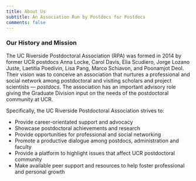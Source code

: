 ```yaml
---
title: About Us
subtitle: An Association Run by Postdocs for Postdocs
comments: false
---
```


### Our History and Mission

The UC Riverside Postdoctoral Association (RPA) was formed in 2014 by former UCR postdocs Anna Locke, Carol Davis, Elia Scudiero, Jorge Lozano Juste, Laetitia Poedivin, Lisa Pang, Marco Schiavon, and Poonamjot Deol. Their vision was to conceive an association that nurtures a professional and social network among postdoctoral and visiting scholars and project scientists — *postdocs*. The association has an important advisory role giving the Graduate Division input on the needs of the postdoctoral community at UCR.

Specifically, the UC Riverside Postdoctoral Association strives to:
- Provide career-orientated support and advocacy
- Showcase postdoctoral achievements and research
- Provide opportunities for professional and social networking
- Promote a productive dialogue among postdocs, administration and faculty
- Provide a platform to highlight issues that affect UCR postdoctoral community
- Make available peer support and resources to help foster professional and personal growth
